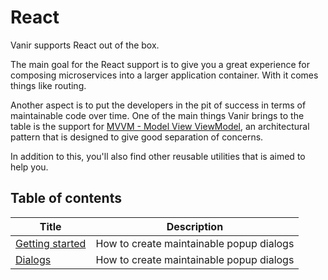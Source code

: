 # React

Vanir supports React out of the box.

The main goal for the React support is to give you a great experience for composing
microservices into a larger application container. With it comes things like routing.

Another aspect is to put the developers in the pit of success in terms of maintainable
code over time. One of the main things Vanir brings to the
table is the support for [MVVM - Model View ViewModel](https://en.wikipedia.org/wiki/Model–view–viewmodel),
an architectural pattern that is designed to give good separation of concerns.

In addition to this, you'll also find other reusable utilities that is aimed to help
you.

## Table of contents

| Title | Description |
| ----- | ----------- |
| [Getting started](./react/getting-started.md) | How to create maintainable popup dialogs |
| [Dialogs](./react/dialogs.md) | How to create maintainable popup dialogs |
